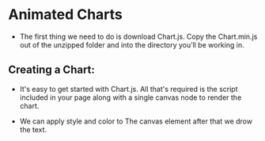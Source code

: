# Animated Charts
* The first thing we need to do is download Chart.js. Copy the Chart.min.js out of the unzipped folder and into the directory you’ll be working in.

## Creating a Chart:
* It's easy to get started with Chart.js. All that's required is the script included in your page along with a single canvas node to render the chart.

* We can apply style and color to The canvas element after that we drow the text.
